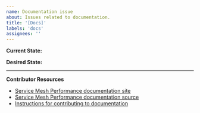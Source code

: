 ```yaml
---
name: Documentation issue
about: Issues related to documentation.
title: '[Docs]'
labels: 'docs'
assignees: ''
---
```

**Current State:**


**Desired State:**


---
**Contributor Resources**
- [Service Mesh Performance documentation site](https://smp-spec.io/docs)
- [Service Mesh Performance documentation source](https://github.com/layer5io/service-mesh-performance/tree/master/docs)
- [Instructions for contributing to documentation](https://github.com/layer5io/service-mesh-performance/blob/master/CONTRIBUTING.md#documentation-contribution-flow)
